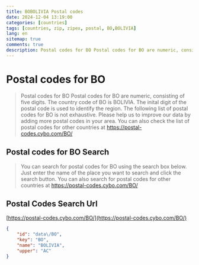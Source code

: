 ```yaml
---
title: BOBOLIVIA Postal codes 
date: 2024-12-04 13:19:00
categories: [countries]
tags: [countries, zip, zipex, postal, BO,BOLIVIA]
lang: en
sitemap: true
comments: true
description: Postal codes for BO Postal codes for BO are numeric, consisting of five digits. The country code of BO is BOLIVIA. The inital digit of the postal code is used to identify the region. The following list of postal codes for BO is not exhaustive. Please help us to improve our data by adding more postal codes in your area. You can also check the list of postal codes for other countries at https://postal-codes.cybo.com/BO/
---
```


# Postal codes for BO
> Postal codes for BO Postal codes for BO are numeric, consisting of five digits. The country code of BO is BOLIVIA. The inital digit of the postal code is used to identify the region. The following list of postal codes for BO is not exhaustive. Please help us to improve our data by adding more postal codes in your area. You can also check the list of postal codes for other countries at https://postal-codes.cybo.com/BO/

## Postal codes for BO Search 
> You can search for postal codes for BO using the search box below. Just enter the name of the place you want to search and click the search button. You can also search for postal codes for other countries at https://postal-codes.cybo.com/BO/

## Postal Codes Search Url

[https://postal-codes.cybo.com/BO/](https://postal-codes.cybo.com/BO/)
```json
{
    "id": "data\/BO",
    "key": "BO",
    "name": "BOLIVIA",
    "upper": "AC"
}
```
